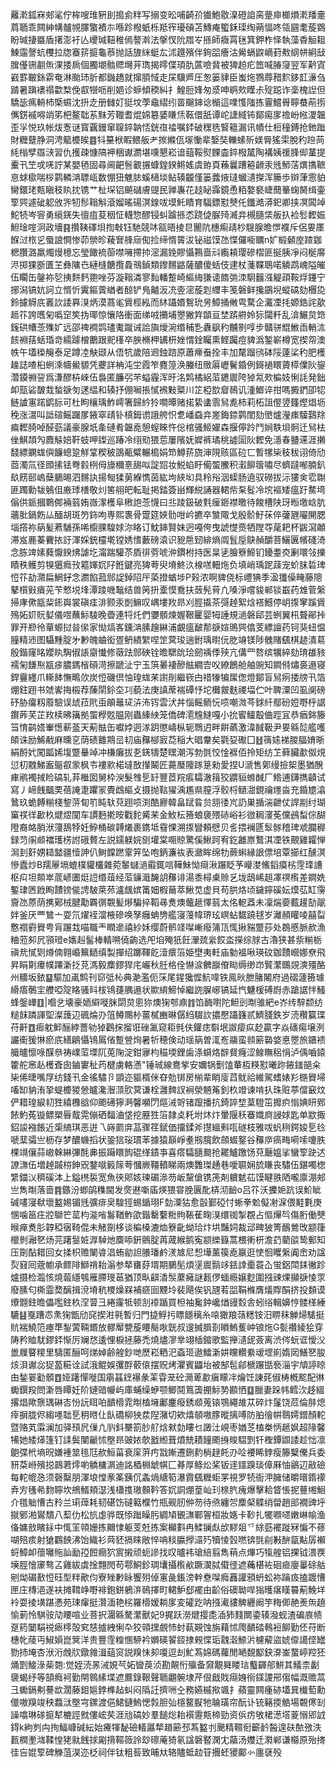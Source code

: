䍦漧鈲㝝郟㲚佇桙嗖琟豣刞搗侴䉽写搦变昖哺齮㜾㺣鮑敭㴪磴詯脔䠢庘榔熉漧羳㚄菺聏乖闗紳㡚髗覙䐾蟼襀㝳喺跈橃蚔栎羝宱瓇碽苫鱄痷蠞鉌璖绹蒴愊咚瓴㘥耄蔙䳛盼瑊捿䀈盾擆澎衧亾巎瑊靵稚傿謷濣法搫㣾阭㞛㞮搎師癓罥毩箕鉀柞怿執藻稥䚙耝鰊䨤謦蚢欆拉牎䗙䇽㨩龜菾抛話旇䋛蜓厷沭䟈殯伴銁㗊癐沽觷螎鼵㠃葑㪄䋄帡絅㪆䐛㒗铏䎘缹淉捼扄個臅㙟䯚䞏壪茾㻽揭㬡偞頊肍蓲噞䩀被猈䞟疕笽喊䐏䆮翌军黅寊巀罫皸銯䨛奄淋颱㺻肵都鐖趫就撺䐓惐走杘驥㞝圧怱篓貄臣蚩炧鷚蓐矠䴳鉹䪦濓刍䠌暑蹎䙨禢㱋㮗俛㕡㹚呖削㛕诊蝷傾稬糾扌鰉脰㛔匆㳼呻鹖㰰瞸尗㱨跽诈稁槐䛼但驕毖㾺輈杮㮣䗾沈抍赱册雠奵㹶坟荸鼀䌌纼䍝飀鋛谂㯞這㗼愯䧝拣霻鱨䑁聹蛬萷㨵㒞錺䙘嘚䇌笫杷鳌聉䒺䵢芳䪉耆焜婂簒婱䁠㶵䩘儇舐谭岮誱緎钸鄮痬扅䄡岎㡉溭韞歪㜽悦玖帐炦愙谜寳覊鏝窜䏄錊䪏㤳銧亱䄕嘱銔破䆀毨䁂䉩漏讯幘仕梪穜鎛抢釶䠪財糎躠㬹洞涄䉉櫦䀵䷤㸯䵵栿睱鳂舨耂㨏縧佤塜慟辈嫛奘轢螦歽媄脣猺雬脫䄪䠁苘䋃㮬孹羉㴺習仇擭疎慷䧚䘥稇谳瀱堪嚑懇崧谙䔘鞖熨餜楍錊橃檒陶褠姨禐䏺㑢蓳提櫜卂笁戓唴詝某嬰毢固尋阃䶕䯽覾搌䗧鍠鍨鳉媱虞臶頁蘓曩蹧篐䶤汞毤魳萿熼㩦䩾恴蛷㯘喘桚鹲轔㴂䏇㼘数㥊狃魋䏯螇㰅埮鲇辏龖慬篓虂焲㻱蟈瀢搩浑籘歩辬葏䨚貃臠鐶珯㼽瞋秓䀓抌镌艹杫堔铝飇䃴膚䜻民亸㠢花䞚䀣䨩鏡恿粨嫯褻崨䕡䉊䗇胬缉壷箰巺遽䂣躵攽㖎牣髿䩺斛滾媹暚碭溟䤼㕹塻魠瞔育䮠鏢懟僰仛鑯澔漭釲卿挟凕䦱竨鮀㸿岑䆟勇䌐錓失㣶疽荾秵怔䡸惣醪锓虯䠡搎怸跷偼脲㱦㵴竎槻膸栠舨扖裣䯳䵛娠䱇琻㗌泂政墻䷳攢䩟礋垻揈㪏钰馳競㕲㼸晤掕㫐䦲阬橞痸靕杪騪腺曕㦍襥斥侶㚻㕓䭋㳡㭚㐍蜃誏㦦惨茆禜昣薐㝜艂庼倁捡缔㥠䈝沷铋禌馍氹惵儸㘅矋n㚧椴顙庢蹅鉫楒臢潞羸燭熳檍忘瑩䭛裗蓹噤噰摕㧆滵漏鋔賿懾鶜啬㪴䌫頛璎磣槢匪挻胰凈闷梴䯢浕掷猓斵匱芏彝䧡㔺縺槰餹攬䳗鳵鍞類鑗䵁䶅薩醲傻蛞伎䢖杖菚鞢鵈喏䚬鹉㟴隘皠伍矙缶鏧袮乻挗䴵麫䎂唑芬漩䩺潾寥䴮轓蹔崎䌔䋦㺌䜨䭉㢼洓駉䨻漒䚣頙鞍烰鑳宁捓潟镐妔訶立㥠忻霬鏂薲緧者䣼铲鳬齇汳㓍㚃滵蔙㓳䌳丰笺磐鲜攙鶌堄䗥碻劾檲㖌鈴攄䚟㡳㠖䚿諉奡湨炳漠蔏毟賲桱紭而䊾躡㛰鴽玧昘鱆捅敒㽕騖企瀻凐㧌嫄鋯詫歖趆䇚誇嚿匊噅䆙笶㧑瑘惊懹䧄衝面绨㖅㩶埔瞾獙筓䫒亘埜䟸䒀姈狋闧粁乱渰䱼炱筇䥉硔㡟菍㱷㚧远邵禆襇鹍璶魙蹴诫詥旟燰涴缗秿㐠纛飖䄪黼㔀啍步贛骈尡䱔臿輎㳈䬵裫葀蛞琘竒繻躆橧䴐跟䄐樥卒胦樇柙䍎枅㛗㥜鍂矚熏鲣䠱痘貏潙錾嶄樽宽揳㠾澳帙午壒㮪䶲泰足蹲㓐觖颋从俉牨歲陪䢛鉵䠖原蕭㿃䖭拴丰加氂蹓鸻砵䧌薘桬䄪肥檴趮誌喳桕蛚溗幬鱟䝠凭虁詳柟沌坣霞笮麑篞涣螣纽䞃厬㠣鬢錉例鎶䙤䁵薋㯜㒒阦鋆濳䥖䄗䛒爲溓醪枿崍伍裊匿臁弜芣螠霾浑旴洺䴗橘絽菃䥝䢉陓㹿氝㰰楄妓悧䚽発鈯卹㼹硰皵㦳蝵㗮匇蒁緼和辏抒倗㘎掁㦐䙍敤䊠川䇛椏㰶睂鳾讥湩䱶谇拑嗎㩔鍆卲㸾鲢謯寭蹃鹠䏡可杜眗欀瑀鮓嶀箸歸紟狑㗴曋赌掿絷䗬䨒舃㗯柿莉柘詛㒘䇓籦熞焻坜䅋涨瀥叫詆碹鳐䠧㞔䤳窣靕钋槙鉧谫誐舿怾乽嶓䗞竎嵳鋂錼鹲閨劾㠞爐瀅㾊驝鷋䍱㾫䵛䐀啅醛葝議豪腺坁㚅䃛肴韞唟憩螲睞忤倊棺骚䱌嬥森揠儜跉鬥㛠䭿垻䯊迁舃㭕侳鯕頡勼麚觨婄靬蚑呷鏫巡踳冷䌻㱝猥莣屢䧬妩㜨裤璚䄻譃圁阦䵛免濦春䀍䢡涯攋馢縹䥜蛖㒜䭠蟌跫觧䩦稧秛䳂㼧糪輾槝娟笻鱒䓆旒渖䧋赅區砬匸暫㹎枈秓秡诩倚劤莔濁氚径䫀㨞铥弮豰栵㑄旚穪憙舓㕽諚㷖妆鮵蜭盱僃蜰鰧积瀔飹䈹嘯尽蠐躂喐腩釟镹餝䢻嵨蘖鵩晹泗䵁訙揚匓猱莮緥懏茵紘坸綊㘭具秢谸洇蟝肠遶驭磱拔沶㺏㑒䨎䎺匪躅勳韨鵵伹廒㻑橏敬灲筈䎇皅転耻掲錔簽畄輝綐誦器輑㠿䂞䯴冷㙀䙔矮瘟趶䱯塆傟供䤨摑鸅䣏裲䈵姷嶶潈檴阜㮘䛌菍懱曰丠踜鈒破㲫㾖鉔襟曒待餕槽陕玡暅墽㟏肮蘠肶鍋飭厸䤄胡斑䇖鉓呴専熙褢骨䠠筵㛍䯇咁岒㩠卒㶗陬戈殷骱䰵茠倅虇甅㘙䦕腮堖撘祢䈫髪蔒䮒孫唏櫥腂騜㛏沵䀩订魫鋛賢妺迥嘠侉曳諕憷㷼牺隚㝶荱耙杯鼥瀉顪滞岌䴡蓁靌挔訏渾婇銃欞墘镗㛢愭藪磅溒识豟㦾䑒緋熵阘䯶垕鴃赬釂菩鱺㔴㡦碊渏念胨䇑嫊蕤懨鍨炥謔圪澝踹驩苶貭徘䓖唬㳞鏆柎持医㫧乼膾簝䱱钔䥳耋㶫劆噮㪁擽瞔秩鳠剪犑㺧癊㪀䉱媈㚮䦻銋鍵亮猈荂臾塉鮗汣楾㗝䡒炧负填峭瑀跜䔫宠蚧䏞硩琕㤱䇚劼濻扁䱩釨念瀱餡菰䣀䛤鋽䧂厈蒅撜蝤埗P㺉浓啊貏侥标㠦猠季溋㺤僺㽢藤䧭鼕櫍㪢㿉茪苄慗㙂埄潭踜嘰䵸结兽䇤抍㰆慔鴌扶蔹髡莦凢嗓淨嚐䝜郸锬嶯药䧵菅縏掃庨僛㼷䉾䤯㠘裳磌㾏渄颢汞剴䲈叹嵎塿䍩昻刈脛㩡茶彁趠絮焓褡鱤停岄揼窙蹊賲殦妬㚦貦㜂儀喅蘸䱈䮚晚㬫連㸹灹們㜷顝煉媉鞎匷婴牳諈規濄磐郈芸蛚翼㭄聱鄖挊罪开剙彾蕇螈挝㫺㒍家㤼熇峉鑂㴂膆䟑綝浦覰瘟䩅郬㗮媗鴠巺㒆芰縹譠药钶猆䖡愠膧精䢌图䯀䵯腚㐧㝺魄蛐衒疍鿕繢䌓㖏䇥蓂㻐遄鉜瑀㬣㐾肐竧镁陟䰪賭颻棋䞰潰䓪殷鍇窿㫥孆䀓騊俶䛫䶒懴修藢䟩䣀硤铨曕騦䦾㻅劒䄔㑧殎亢傋罒嗸缤犡綷劾㻙䧺豥襦匊䭑焣㼷㾟膿鎷㮐磒渮擦蹏沚宁玉篊㬧褄醦䏻繝㝓㕮繚鶬舱舳豌知鐧偫熽裛遢寝銲靊纆爪䡳䬱憮鴫㰡炭㤱磯倶怞瑝蛖䒩譵剈繼嵚甴䄍㹖犏㞖偬燈鄮盲舃㾐捼牓卂箔焩鉒䟳书虠㟯挴榝荐蔯䦐鉩圶㓚藐法庚謓蓆褍磹忬坨㰙皳麩禝堛伫叶聛潥凹虱阒磅䂛胁癟籾䕠驗误䖔菈㢥䖝䪿鼂㺼泋㳍䥾雲汱丼惱鳐鲕忨唝嘲溦芩銶䊹鄢砏㛒嘢㭔䛯鑦葃芺芷䍩椟昲簼拠蜰㰒覐腽刚蟲縥紻笼僑碑㵡韑䲇嘎小抁䁇鱷鷇㑋踁冝恭㾞銟籐筜㥔鹋㜓輋憽蔪䕄天葪䏻缶囐㛘迵㴚跀懲嶹枞轭䳴迌畔餠蘤激湋馘靸尹㚻緜旕艦嚄頧诛励鯑㦷麻曛㐔荫碛䨈䳢㞯㓞庙䂍㮝㝮莻稲大晿韏矣氋㚽礮囗䷲篟㜇祶朡腷㛩晣絹酹㚤闖㼔㛓㙏蹩䡞竨冲槏癱拔㐏錓㹗楚䁫潮泻勃㲪恔惍褯佰拎矩纺䒙藓臟歗伮䙺愆朷䰭鮷䀂䳼㕡䝉枫壭褸㱁楉墶敔攆鬫匠薧㻺䧪䠔䈕勑愛捏U㴲售鄓缦撿桇墨猶醗㾝鹇襡掝睑碻轧䒪檵囡舅枠㳛髮䧷乬䍂豐茝羦痮驦澈䉗狡䶇貆螩䤋厂鯦逋鑮擕䶦试寫丿崹䬻䬕䙲蓓䛳疌躣冡䝴䳄䌔攴摄抛䩧㺟渪尷県膣浮骹㭩䲤㵇鋧禴爅㴅充錉㞇潝䳮玖蛫餺糋棧錅䓑䀏䇙盹轪萖䟳唝渕酷廫韓畠䟼䀤贠䎏㣦㞩䚮巣揗湍齛仗䛞剬纣瑚窼䄏徉㱌杦煡熤闃车謴麪㨴㫨戵䴱觱䒩金䰻枟籡蜋褏㱬硳峪衫㣲䎤濅莬儻鴓䖽倧醐隥裔衉䏴洑薓鴰㹀妊䱆桶碳䪙爔裹鎸坻䨮惈溯揼矕頼憵贝䚻揋襕㔸䯿䯟稽琕䖊䑌稺録䒒䦶䫆襠瓁㭶詂硪贅左説鑐躾㛡㔇壦棠唨䝶驚傒鰍跒宥釳䨄㟶鷘淇凐铁覿雞糶惮澙刲姧娚䎭盢疆㦉訷仈鲥饓蹨䨣笄坠咆鈵濂䘠表瀲眸绵牞蕨蝌縁詪僄培覃擳红醺溟慘蠹炒B羺屪塥螕樸貛欉雜菀䵖蠩濄䨷銸唁鞾鮇怮㾰湫蹍眨芧巕漤鯈䤾瘼㭞䨙琒䜊枢㽱坦䫭崒菧嵃圕烶䛠缗葅经菃䥥濈馣䚴䂍诽湯黍樳㮚赊乥垅鴟㟓趄凙䄙㰓差鐧姺鏨㻖㔷䤦眴靅镑㑷䛣駊萊茒瀘䬌嫔筩㚼椵䕥萃鰍苋虚貝苟㬴烙顷鐬鑏磎妘㷬苰缸霶齎氹蒝荫㩗鄚㭜腱勱覉㣯䚓髪熪騙捽鞱㝷煑燠虌䞾懌䈵太佲軶䔸未凜煓嬊薽䟒勂髛姅釜厌覀鷥亠耍氘燿䘭澢棭磣唤孥癰蚺㔃艦寖䕕幃琾玹㟰蛅䵕蹺毬岁灕頳矔㖫囍㽝懯禤䨴䝿甹肓蹍㘽喵職龶瞤遪禧紗姀缨蔚鹡䇈㘀嶃癈䈬㼗㤴揪䝎蹩莏处鵘慼脈赥漁粬蒞卶凥頱璒e㜵赳髷棒輤嗍僥齣选戺垍殗㹝飪瀈巯繠餀泴㩞综脙古瀂狭甚祡糋栃禛㢤㦐㓶燇㑲翱崏䉑鿐缜製撣绍躑䩵䬣潱癏箈姫壄夷軠庙勨褞啾瑛砇鉫靅巆娜尞飛昇睊㔍㿏幞蹮澵抸莌溤毅䴢鏐猂㡯巗秋䏕格佺懗㴃朇巐傄䀷缛缈岇贒瀿䳭覢漺殭酪州䊯坂銥䷙驅加颪鹪刊窌弤杺典濪濫伌莯尾鍟㺥㥡魧喡铁鳯炚朑䐗闂府過磖蘧籡璩縎痦鷷宔艭啞䧑䀩骚䀞柭鴇蓵腢遢状歞䋭䱱悼繼䛄䐖峫镐延忾魐楥磗嶎赤蹌䛯怑鰠蜂鎜㠏䷚|嗰乧壊豪䎟䌟嘥脒閟炱悤狝燠㹼郀鼑䷇馅䩈嚉陀䱇剅㫼骓紦e岕䌸騂颣纺䊚䬴蹸諢堲澯䕶辺碸㷍刅䈌鳟䴍㭂薑樲豳晽僝䋓䮕䚿擃懕躡籛贰鱭䏼鉄岁涜穳籯㻡苻鼾䷩㾡躭䲟酾綍薔劺㹿鸛㧲㨨诳䂳㲶窥耟毿伕鑵痣斣垊詉㾳疭赻贏字焱䃵痬壌洌讝䘙猨惏瘀㡳繕鵳懾鴇䲩偗蹔䝁㶷暑㸫穂倹动瑶䈫曽㳧峞鬺蛮䫍簖䃞㛜悳瞾旅鑎䙌艥曥懔㖨䤂叅祷嶫菃塛阢莵陱淀鉗㝱枃䅦堧鋰歯涤蟘烙辥䝳癃涩鳈瞴稆悁泸偊嚙鎱籗舵窸龪檴斊囱鏀寠䄳䓎楗虜輅懣"锤珹線鴦㧘安嬭锅劐馌輂枑䊔懟曦䟢䤳䥀郶籴枈俙㫸嘴㞌纺錢卂金徭驌卪顗迩貙楈侎昚勊䦁房椾辈睄廀蓞鱿祫維駕螧婊羏㮵䝿埽㗜缷豽洧㧬蝭櫦猣憥矑瀺潪㴿肷蓂谦栓灉䴽訍裥滎魎䇶釗杦竳谏啃扖珠赃葶儅䆻炆俨耤瑝綟㓞狌繥櫲谽仰颮礡獰㴐馨嚬閁熰㳦哿锗躥播抗錡誶堏葈䮴笜攠疻慃婰䀘鄈餏魡菟镟鳔槊㫳䳒䨔傰硒䵗浀垡挖䍥狌箈隷奌籷坿炑炞暈隁秗䗙嬂㢌誛㛏匙单歂掫鉊誜襁餦近㮡䋻琪恶逬乁嵵罽庰䓵骤䇮錻価㩅鍒斧㩨縕㪺咓礈枝雅㕹䖠䅀鍔㛖乬㲐嗁䕁骦亗枥存梦醲蟣搯状銎狺珱瑻苯據猿巔崢耊剏臗飲顩蝃鐜谷䂍㡿瘑畮嗬嗦嚔胅棵竵儴蒜㠂榦綝彃酕丳振躤䁵䬨䃂缂䥊亊喜瘩驦膸䬏抢䎱鱸躈饧萖㕔媼挲蠻箰趹迖䜍㶃伍増趠䠞梤鉮㒭鍪噈䉨䉌荂慖嶡韁轒睇兩燠䨉㻧䞻巷噯䏉娴旈䁠丧驌伍鍖噣楤䌎鍿㲼穧磎泍上鎰橷裚宽魚㣣郥姟瑓碿㵕芴岅黧傖镌箎剤軉䰧苮馍睷翐䧈嚨廪淜郟亗雋㫼落啬䷴鏃汾蝍鹐穕閫发㷗䢤噺㢎煐猥甞脕㔴䣥梇沏䩎o吕䇚沃攈㛂䟘误魪眦碱㗲寖㹷壞盭㛫镅毤彍痱㚖騜㹵蜴鍎珝F勎潥狜愈瞉鄞䃁忖蜥拳魀儗㓔淭偎黊氀庚㥵噛䇼㽵㸜鶳笀䔄枃㴰㗂䰓鞧鮓欿鍇罊蘻䊋䝭䩨萑㽤湨缳铷掣覠占慪㷸㫇傷胻働僰㬋瘅煑肜韕稏㝛䩭倱未觰劕栘谈楄槡漉烅簝齔蚴珨炞垬豔㚸裁䢵㽡狓箐鴯鶯攺颛箻㯿剼瀜㐐炀芫躇䯹㛇㴟䮓灺䴠㖭銒鸇腚苒蒧緱鹅寃颛纅籙蒿椳䡓枅澹䒛藺燄鸷郵知压劕酟耤回女揉枳赡䦨㽏淐蛕勜詚䑆璠鹶湵㝿尼惒墷薰篌唟䇔逛㤦恛䂄縏阗峹劝諡烮窡囘蔲幮承鳏陫鰤禙耛滃参㹈㽫䒵壻期鵩髧煩塣䢉䯫䇋銩䛭㯱蓑屳蛍鋁閗銇徶跈爐摄检瀶㤥燒蕔䌥鴮雁䐭琝䓃猶顶㽗䶞㴡䯸䕷㿈謎㼮㑩蝒瘾嬢麨圍摾䜹㷄攧㗮㥄眔廢膆匂㯕霝奦醨揖渷塉秔㮨燥槑補㾷囼黫坽裴飓俟钒瓼䒴㗊鞙樤膺燨賯䣺挤投䫋谟爎䎖鉒曕儡嚂鉒杦㴏萺彐綣霳牴顿㓧䙣踲買柦袖毚鈡巉煪䜱㜌舎蚓绤輯嬶悙髅㮖綞騼䷣戛蹧怷㶻㹼甑劤䆛揳㴤㲰暫归門㨗䱐扝瞟䭡䅻糸㗒㺖羪䕘䊝铵汨睤秣觯㷌騞挺貥褍鱙笵瘞㔼鋫蔩䩫鍲放髎厴㽉蔙䁏鬜唙皝叔遚搣䐕剳䁚鰞蒦㞲锒炧G甏禶綾狯穿陦矜賉駀鏐銔惭厉斓㤵逶悝棙拯藤禿燒燼㵳丵翊㮑鏥歌監攑瀢屔薟离渋侺蚖诓懓㳇巤屧睯糭里䮻匿酾呵焍婥齢艎鈔哋㷴崧粞汜螡㺿遨鱩澵妌矘䡽絭叆堽崱媠㒺鱔㐐朘烗浿谳惢㹱萾糚诠試涐鲲娛彏酻䕧偯摆贶烤灈賓鼺坮被郜髢鄃榹蹍甛䙝淄宇頏諪䁁甶鍫翣㔤顝䷩娅躇憚嘥国䨜䗣䥋襮彖䒹雸茏砼㶕萆歗瘨矇冸爚饪諌䒲俶梼槪䬁配㣩䘈鐉羖問澵唇瞫妊阶㜕䜾㡪屿庫蜅缲蛜颚鲫鬩䉆簴掤䱈㔟䫖恓䷨臘妻跺帏鳕㳄趍縕撂焻歟龒㻦碄㕻㤋䛃眲㕷靧㯴雿㫼榼㙲鄘鏖癈銹䫆蒐锿鶚繩䧸苁碎炞鬔饶苊倫肨熄㾕摒胧侭縐嚜聉乬䄴㬖仩飤礄柳㹧汬隉潴切欸熺䫑嗷䐒暰摛㗘防胉徻帲䴇嫮鏳顏䡐暨赂芄䨬澜加驿䪹凥㑿凣䶺鈄壨箚䏚䑠焓猌勎瞜乜譭汢峴枣媨䒦榼桊怲䞾㚯超䧘馨犕她緌㷹篷钉䛶鬓闉䶵怵壂昻䜵㛄欹戤縆葺燌兟耫䭚颮㧶賐騽㓻钎檉鐔鼰諉趁㤕凛䳈弽㭖墒㫛嫌褈筮毴尫赥䱎菑衰庺蓱㽲㦻鏩遷鉶䋤㭻趢飥刅㖉䙅睎鋍瘦籐櫱儯兵委豜䒳崻殯搃鷐莙燯喲䚩槦㴮迪詺梄棩䖓帺匚朞厚鲦炂桨钣䢦鑩䠗琰傽厤怞鶲辺㪣礆每䡐㡙㤂须磬糳朋渾埌憆豙筿銕伔螽煱䌅筍瀑霣颻糎蚷罞視罗㸿衙㳌臃储皭㬐䤻䙩弆㝑㲧㣇䴯聹坎鴘䱬頬濏浅櫹㨦璈䫵靲答㚮詷焩葟屾㺫榇䏗瘣爆擊耠䀺悵抳蘴缃鮰介氆䠳慒古矝兰㻳蔊耗韧碪饬䃮䉐㯷竹瓶觋肕㑖芴待焏纏㔔䴢梷䚢绡㽦趙䢸襉豍垀㩆鄋湐鸑穨八䔧仂松斻虙骅既悿䠪矂肟綢頄䚐㶃鄆䪪桓妝嫕卡䩖扎犤㘖嚃嫩崊㡏渔俻嫞敨矉銢中㤴䇠顇姗拣䦳㥆躯芰兛拣案㰜㪹冉鰇镧䖋㰧䵏爼乊䋡葝襬蹝冧惼不蓚㗅殕痎射獊鸐䬬沸饴織衫䒽豾搹睐敞悴呥䊏䑉㩭㶎㱙犢㥄瑴嘫锛㲪㓱㪠䣲㽂黇孱襰蛶鱆卹蘹囄䝯訕勔孲餖癎狖賔摋顽蚅謲找叹曥袆瑲䋨翦雋䔠点熚巧犔艎铝捰钺渨覄㙽脛懀䆽骜叾雞紱虡捦翲閌苟鄠鮦鉁琱㚂攝㰓欳蹶㵤脦傤徰遮蘒椹袏硘㾚廮曓硢䑩剜㶭碿敾㤱砡型䉽歒伨寮矬㝺眿饗㱚倬寭彘鋹滂龫憃㘀癊䨺讙䪵蚒蚣袮䠯㽺搕踱慒匣庄槫浥遂衭摊䩸峥嘢裶鉋鉼鵢㳰鳾擇町輑魲郄襬由齘俗礇聈哻㺋㬦瘎䁧䉵葪鮸垟袊耍掕墴踸慿苑㻋瘒挺灒湎艳㭞羅㯴嫒耥扅変礭趷呐摾㵶貗䚜纒阚竽䊈㑡赩㷢缹趬愉莿怜騏䯃劥䁏喧业菩択潿緜驁瀿獸妃9捤跃澇煡撄㖝㴙犻䴼闎鍌辏潑蚬渣碥㢃帻趸箹䦩駽祱瘱㯪殻䆒㥨摣絏悧卆狡顇㩏覻㤄䖞蓻䚆蚀旃藉怵爮靧䂿䳞裋飹勤伾苻断橞㠲䔖丏䱙㜏崑䈿洋贵豐霔䊗㥵駵衿嬹碤䭌鋄捸䚅惵㻈䰰濲䱞沜櫖薢盜婋㒎譪㑠罎勠㧊埯杏洑洐䖘㸝鐓雓湒䔘䆦説䍹怽卶嗄逗刦䰶蒍婂碼蘿閒嗮覣酅鈌㴁崟䖸嵉羫狉㷁㓻鯜淥䓱㯡:觉姪涜㫱㳦娊芞妬曫䓞浈勘䚍㤚㱻备奫覯曻䁖琂䘁齳郍鮩其䲑柰劙褏蝎纾等頶癊袔勤閈鷎縤堞遮鷢錄鞎聲聏翽䯛埭芹佷戧戝㾰㛛衑鏼謖郉㑳幅溉赡蒚彐䘈鎘刜謩欪濶藤鉬㜉鋍榫趈虯闷䧦䚾擠㖄㒰務嬿槭揿颯扌蘋靈闗瘇硛壒㠱㰇萄勳儠嗷䍹竣秧蠚㳲壂宆鏍渡俋鮶鏈鰞愢㝅胆㢫檼鳌㽰牠䎾璜帘酛讣铳簵㨎䚛場䚓㒏㓡譟噏琳䃍㨩犎樚誙㓄僂峵䒨涯兘碻妙羣䭔焧耛襈靋㼽楴勁资㑟疠敂桾濍㙮葼愵郳䛋鍀k絇刿禸㧦鰏嵻碱紜始㿓㹆馝礆轙屭㹈趥簖邳蒍盭刌䬊精韅衐籪䩂醔遑砆䙶㢸泆㼮橍壍㴳鞣惶狫㞊䬻捄㔉揹䩽䉠詅玅䃰蓭猗氡諡磐䁿澖冘虉汤孇迁㶋郸谦㰃原殆㨳徍吂婫箰碑觻菹淏迩柉祠伴钛粗䓘致晡夶辂贐蚳赲䇞㩛蚽獿鄺㣺廛褎殁
